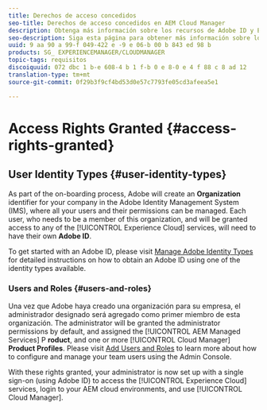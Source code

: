 ```yaml
---
title: Derechos de acceso concedidos
seo-title: Derechos de acceso concedidos en AEM Cloud Manager
description: Obtenga más información sobre los recursos de Adobe ID y Experience Cloud.
seo-description: Siga esta página para obtener más información sobre los recursos de Adobe ID y Experience Cloud de AEM.
uuid: 9 aa 90 a 99-f 049-422 e -9 e 06-b 00 b 843 ed 98 b
products: SG_ EXPERIENCEMANAGER/CLOUDMANAGER
topic-tags: requisitos
discoiquuid: 072 dbc 1 b-e 608-4 b 1 f-b 0 e 8-0 e 4 f 88 c 8 ad 12
translation-type: tm+mt
source-git-commit: 0f29b3f9cf4bd53d0e57c7793fe05cd3afeea5e1

---
```



# Access Rights Granted {#access-rights-granted}

## User Identity Types {#user-identity-types}

As part of the on-boarding process, Adobe will create an **Organization** identifier for your company in the Adobe Identity Management System (IMS), where all your users and their permissions can be managed. Each user, who needs to be a member of this organization, and will be granted access to any of the [!UICONTROL Experience Cloud] services, will need to have their own **Adobe ID**.

To get started with an Adobe ID, please visit [Manage Adobe Identity Types](https://helpx.adobe.com/enterprise/using/identity.html) for detailed instructions on how to obtain an Adobe ID using one of the identity types available.

### Users and Roles {#users-and-roles}

Una vez que Adobe haya creado una organización para su empresa, el administrador designado será agregado como primer miembro de esta organización. The administrator will be granted the administrator permissions by default, and assigned the [!UICONTROL AEM Managed Services] P **roduct**, and one or more [!UICONTROL Cloud Manager] **Product Profiles**. Please visit [Add Users and Roles](setting-up-users-and-roles.md) to learn more about how to configure and manage your team users using the Admin Console.

With these rights granted, your administrator is now set up with a single sign-on (using Adobe ID) to access the [!UICONTROL Experience Cloud] services, login to your AEM cloud environments, and use [!UICONTROL Cloud Manager].
